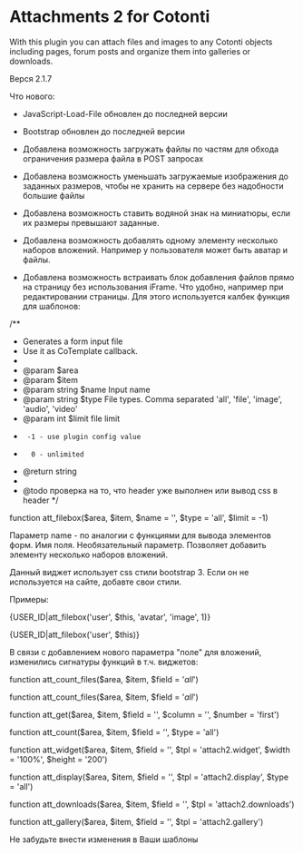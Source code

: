 # Attachments 2 for Cotonti

With this plugin you can attach files and images to any Cotonti objects including pages, forum posts and organize them into galleries or downloads.

Верся 2.1.7

Что нового:
- JavaScript-Load-File обновлен до последней версии

- Bootstrap обновлен до последней версии

- Добавлена возможность загружать файлы по частям для обхода ограничения размера файла в POST запросах

- Добавлена возможность уменьшать загружаемые изображения до заданных размеров, чтобы не хранить на сервере без надобности большие файлы

- Добавлена возможность ставить водяной знак на миниатюры, если их размеры превышают заданные.

- Добавлена возможность добавлять одному элементу несколько наборов вложений. Например у пользователя может быть аватар и файлы.

- Добавлена возможность встраивать блок добавления файлов прямо на страницу без использования iFrame. Что удобно, например при редактировании страницы.
Для этого используется калбек функция для шаблонов:

/**
 * Generates a form input file
 * Use it as CoTemplate callback.
 *
 * @param $area	
 * @param $item
 * @param string $name Input name
 * @param string $type File types. Comma separated 'all', 'file', 'image', 'audio', 'video'
 * @param int $limit file limit
 *      -1 - use plugin config value
 *       0 - unlimited
 * @return string
 *
 * @todo проверка на то, что header уже выполнен или вывод css в header
 */


function att_filebox($area, $item, $name = '', $type = 'all', $limit = -1)

Параметр name - по аналогии с функциями для вывода элементов форм. Имя поля. Необязательный параметр. Позволяет добавить элементу несколько наборов вложений.

Данный виджет использует css стили bootstrap 3. Если он не используется на сайте, добавте свои стили.


Примеры:

{USER_ID|att_filebox('user', $this, 'avatar', 'image', 1)}

{USER_ID|att_filebox('user', $this)}



В связи с добавлением нового параметра "поле" для вложений, изменились сигнатуры функций в т.ч. виджетов:



function att_count_files($area, $item, $field = '_all_')

function att_count_files($area, $item, $field = '_all_')

function att_get($area, $item, $field = '', $column = '', $number = 'first')

function att_count($area, $item, $field = '', $type = 'all')



function att_widget($area, $item, $field = '', $tpl = 'attach2.widget', $width = '100%', $height = '200')

function att_display($area, $item, $field = '',  $tpl = 'attach2.display', $type = 'all')

function att_downloads($area, $item, $field = '', $tpl = 'attach2.downloads')

function att_gallery($area, $item, $field = '', $tpl = 'attach2.gallery')



Не забудьте внести изменения в Ваши шаблоны



